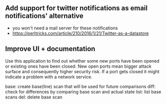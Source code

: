 Add support for twitter notifications as email notifications' alternative
-------------------------------------------------------------------------

* you won't need a mail server for these notifications
* https://perltricks.com/article/210/2016/1/21/Twitter-as-a-datastore

Improve UI + documentation
--------------------------

Use this application to find out whether some new ports have been opened or existing ones have been closed. New open ports mean bigger attack surface and consequently higher security risk. If a port gets closed it might indicate a problem with a network service.

base: create base(line) scan that will be used for future comparisons
diff: check for differences by comparing base scan and actual state
list: list base scans
del: delete base scan
